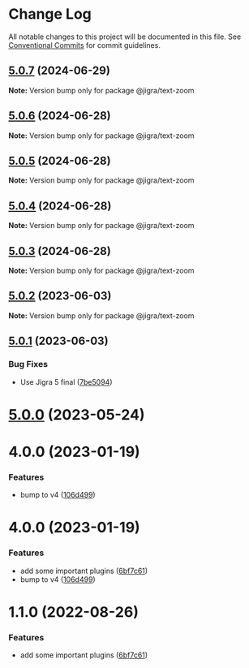 # Change Log

All notable changes to this project will be documented in this file.
See [Conventional Commits](https://conventionalcommits.org) for commit guidelines.

## [5.0.7](https://github.com/familyjs/jigra-plugins/compare/@jigra/text-zoom@5.0.6...@jigra/text-zoom@5.0.7) (2024-06-29)

**Note:** Version bump only for package @jigra/text-zoom

## [5.0.6](https://github.com/familyjs/jigra-plugins/compare/@jigra/text-zoom@5.0.5...@jigra/text-zoom@5.0.6) (2024-06-28)

**Note:** Version bump only for package @jigra/text-zoom

## [5.0.5](https://github.com/familyjs/jigra-plugins/compare/@jigra/text-zoom@5.0.4...@jigra/text-zoom@5.0.5) (2024-06-28)

**Note:** Version bump only for package @jigra/text-zoom

## [5.0.4](https://github.com/familyjs/jigra-plugins/compare/@jigra/text-zoom@5.0.3...@jigra/text-zoom@5.0.4) (2024-06-28)

**Note:** Version bump only for package @jigra/text-zoom

## [5.0.3](https://github.com/familyjs/jigra-plugins/compare/@jigra/text-zoom@5.0.2...@jigra/text-zoom@5.0.3) (2024-06-28)

**Note:** Version bump only for package @jigra/text-zoom

## [5.0.2](https://github.com/familyjs/jigra-plugins/compare/@jigra/text-zoom@5.0.1...@jigra/text-zoom@5.0.2) (2023-06-03)

**Note:** Version bump only for package @jigra/text-zoom

## [5.0.1](https://github.com/familyjs/jigra-plugins/compare/@jigra/text-zoom@5.0.0...@jigra/text-zoom@5.0.1) (2023-06-03)

### Bug Fixes

- Use Jigra 5 final ([7be5094](https://github.com/familyjs/jigra-plugins/commit/7be509425c5cc9f21b1f9e78794b2c6b76ca7702))

# [5.0.0](https://github.com/familyjs/jigra-plugins/compare/@jigra/text-zoom@1.1.0...@jigra/text-zoom@5.0.0) (2023-05-24)

# 4.0.0 (2023-01-19)

### Features

- bump to v4 ([106d499](https://github.com/familyjs/jigra-plugins/commit/106d49991e82a0505a82571530b73fcda020e7e4))

# 4.0.0 (2023-01-19)

### Features

- add some important plugins ([6bf7c61](https://github.com/navify/jigra-plugins/commit/6bf7c61ba5ad99cf0474cb2cc9599d0f8fedeb45))
- bump to v4 ([106d499](https://github.com/navify/jigra-plugins/commit/106d49991e82a0505a82571530b73fcda020e7e4))

# 1.1.0 (2022-08-26)

### Features

- add some important plugins ([6bf7c61](https://github.com/navify/jigra-plugins/commit/6bf7c61ba5ad99cf0474cb2cc9599d0f8fedeb45))
